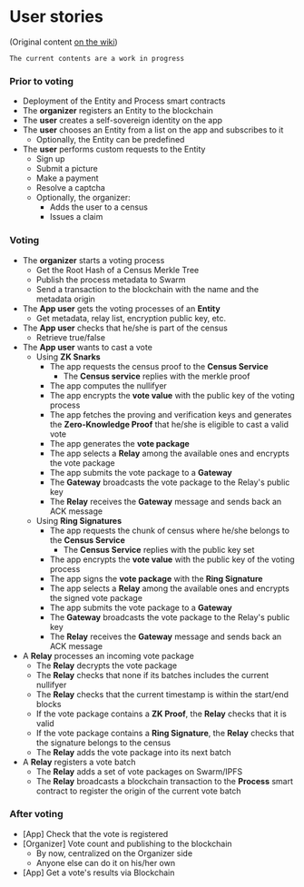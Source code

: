 # User stories

(Original content [on the wiki](https://github.com/vocdoni/docs/wiki/MVP-v1#user-stories))

`The current contents are a work in progress`

### Prior to voting

- Deployment of the Entity and Process smart contracts
- The **organizer** registers an Entity to the blockchain
- The **user** creates a self-sovereign identity on the app
- The **user** chooses an Entity from a list on the app and subscribes to it
	- Optionally, the Entity can be predefined
- The **user** performs custom requests to the Entity
	- Sign up
	- Submit a picture
	- Make a payment
	- Resolve a captcha
	- Optionally, the organizer:
		- Adds the user to a census
		- Issues a claim

### Voting

- The **organizer** starts a voting process
	- Get the Root Hash of a Census Merkle Tree
	<!-- - Publish the Merkle Tree to Swarm -->
	- Publish the process metadata to Swarm
	- Send a transaction to the blockchain with the name and the metadata origin
- The **App user** gets the voting processes of an **Entity**
	- Get metadata, relay list, encryption public key, etc.
- The **App user** checks that he/she is part of the census
	- Retrieve true/false
- The **App user** wants to cast a vote
	- Using **ZK Snarks**
		- The app requests the census proof to the **Census Service**
			- The **Census service** replies with the merkle proof
		- The app computes the nullifyer
		- The app encrypts the **vote value** with the public key of the voting process
		- The app fetches the proving and verification keys and generates the **Zero-Knowledge Proof** that he/she is eligible to cast a valid vote
		- The app generates the **vote package**
		<!-- - ~POW~ -->
		- The app selects a **Relay** among the available ones and encrypts the vote package
		- The app submits the vote package to a **Gateway**
		- The **Gateway** broadcasts the vote package to the Relay's public key
		- The **Relay** receives the **Gateway** message and sends back an ACK message
	- Using **Ring Signatures**
		- The app requests the chunk of census where he/she belongs to the **Census Service**
			- The **Census Service** replies with the public key set
		- The app encrypts the **vote value** with the public key of the voting process
		- The app signs the **vote package** with the **Ring Signature**
		<!-- - ~POW~ -->
		- The app selects a **Relay** among the available ones and encrypts the signed vote package
		- The app submits the vote package to a **Gateway**
		- The **Gateway** broadcasts the vote package to the Relay's public key
		- The **Relay** receives the **Gateway** message and sends back an ACK message
- A **Relay** processes an incoming vote package
	- The **Relay** decrypts the vote package
	- The **Relay** checks that none if its batches includes the current nullifyer
	- The **Relay** checks that the current timestamp is within the start/end blocks
	- If the vote package contains a **ZK Proof**, the **Relay** checks that it is valid
	- If the vote package contains a **Ring Signature**, the **Relay** checks that the signature belongs to the census	
	- The **Relay** adds the vote package into its next batch
- A **Relay** registers a vote batch
	- The **Relay** adds a set of vote packages on Swarm/IPFS
	- The **Relay** broadcasts a blockchain transaction to the **Process** smart contract to register the origin of the current vote batch
  
### After voting

- [App] Check that the vote is registered
- [Organizer] Vote count and publishing to the blockchain
	- By now, centralized on the Organizer side
	- Anyone else can do it on his/her own
- [App] Get a vote's results via Blockchain
